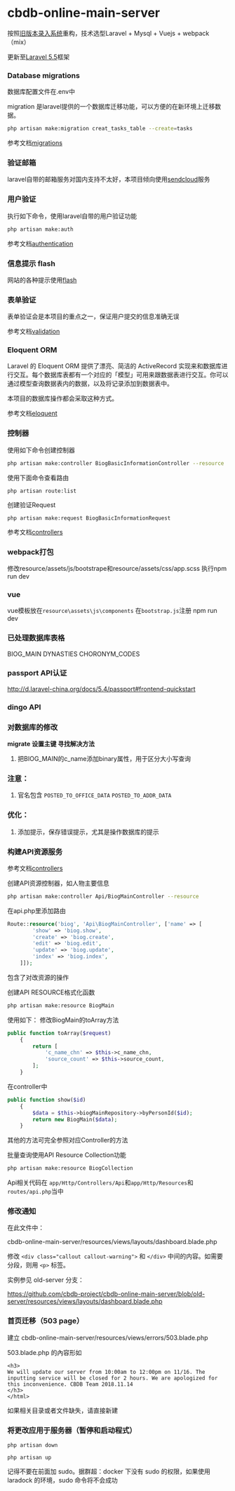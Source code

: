# cbdb-online-main-server

按照[旧版本录入系统](http://cbdb.fas.harvard.edu/cbdbc/cbdbedit)重构，技术选型Laravel + Mysql + Vuejs + webpack （mix）

更新至[Laravel 5.5](https://laravel.com/docs/5.5)框架

### Database migrations

数据库配置文件在.env中

migration 是laravel提供的一个数据库迁移功能，可以方便的在新环境上迁移数据。

```bash
php artisan make:migration creat_tasks_table --create=tasks
```
参考文档[migrations](http://d.laravel-china.org/docs/5.4/migrations)

### 验证邮箱

laravel自带的邮箱服务对国内支持不太好，本项目倾向使用[sendcloud](https://github.com/NauxLiu/Laravel-SendCloud)服务

### 用户验证

执行如下命令，使用laravel自带的用户验证功能

```bash
php artisan make:auth
```

参考文档[authentication](http://d.laravel-china.org/docs/5.4/authentication)

### 信息提示 flash

网站的各种提示使用[flash](https://github.com/laracasts/flash)

### 表单验证

表单验证会是本项目的重点之一，保证用户提交的信息准确无误

参考文档[validation](http://d.laravel-china.org/docs/5.4/validation)

### Eloquent ORM

Laravel 的 Eloquent ORM 提供了漂亮、简洁的 ActiveRecord 实现来和数据库进行交互。每个数据库表都有一个对应的「模型」可用来跟数据表进行交互。你可以通过模型查询数据表内的数据，以及将记录添加到数据表中。

本项目的数据库操作都会采取这种方式。

参考文档[eloquent](http://d.laravel-china.org/docs/5.4/eloquent)

### 控制器

使用如下命令创建控制器

```bash
php artisan make:controller BiogBasicInformationController --resource
```

使用下面命令查看路由

```
php artisan route:list
```

创建验证Request
```
php artisan make:request BiogBasicInformationRequest
```


参考文档[controllers](http://d.laravel-china.org/docs/5.4/controllers)

### webpack打包

修改resource/assets/js/bootstrape和resource/assets/css/app.scss
执行npm run dev

### vue
vue模板放在`resource\assets\js\components`
在`bootstrap.js`注册
npm run dev

### 已处理数据库表格
BIOG_MAIN
DYNASTIES
CHORONYM_CODES

### passport API认证
http://d.laravel-china.org/docs/5.4/passport#frontend-quickstart

### dingo API

### 对数据库的修改

**migrate 设置主键 寻找解决方法**

1. 把BIOG_MAIN的c_name添加binary属性，用于区分大小写查询

### 注意：
1. 官名包含 `POSTED_TO_OFFICE_DATA` `POSTED_TO_ADDR_DATA`

### 优化：
1. 添加提示，保存错误提示，尤其是操作数据库的提示

### 构建API资源服务

参考文档[controllers](http://d.laravel-china.org/docs/5.5/eloquent-resources)

创建API资源控制器，如人物主要信息

```sh
php artisan make:controller Api/BiogMainController --resource
```

在api.php里添加路由

```php
Route::resource('biog', 'Api\BiogMainController', ['name' => [
        'show' => 'biog.show',
        'create' => 'biog.create',
        'edit' => 'biog.edit',
        'update' => 'biog.update',
        'index' => 'biog.index',
    ]]);
```

包含了对改资源的操作

创建API RESOURCE格式化函数
```sh
php artisan make:resource BiogMain
```

使用如下：
修改BiogMain的toArray方法

```php
public function toArray($request)
    {
        return [
            'c_name_chn' => $this->c_name_chn,
            'source_count' => $this->source_count,
        ];
    }
```

在controller中

```php
public function show($id)
    {
        $data = $this->biogMainRepository->byPersonId($id);
        return new BiogMain($data);
    }
```

其他的方法可完全参照对应Controller的方法

批量查询使用API Resource Collection功能

```sh
php artisan make:resource BiogCollection
```

Api相关代码在
`app/Http/Controllers/Api`和`app/Http/Resources`和`routes/api.php`当中

### 修改通知

在此文件中：

cbdb-online-main-server/resources/views/layouts/dashboard.blade.php

修改 `<div class="callout callout-warning">` 和 `</div>` 中间的内容。如需要分段，则用 `<p>` 标签。
        
实例参见 old-server 分支：

https://github.com/cbdb-project/cbdb-online-main-server/blob/old-server/resources/views/layouts/dashboard.blade.php


### 首页迁移（503 page）

建立 cbdb-online-main-server/resources/views/errors/503.blade.php

503.blade.php 的內容形如

```<html>
<h3>
We will update our server from 10:00am to 12:00pm on 11/16. The inputting service will be closed for 2 hours. We are apologized for this inconvenience. CBDB Team 2018.11.14
</h3>
</html>
```

如果相关目录或者文件缺失，请直接新建

### 将更改应用于服务器（暂停和启动程式）

```
php artisan down

php artisan up
```

记得不要在前面加 sudo。据群超：docker 下没有 sudo 的权限，如果使用 laradock 的环境，sudo 命令将不会成功
